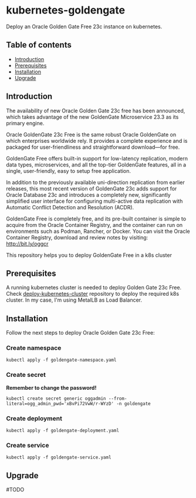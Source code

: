 # kubernetes-goldengate
Deploy an Oracle Golden Gate Free 23c instance on kubernetes.

## Table of contents
- [Introduction](#introduction)
- [Prerequisites](#prerequisites)
- [Installation](#installation)
- [Upgrade](#upgrade)

## Introduction
The availability of new Oracle Golden Gate 23c free has been announced, which takes advantage of the new GoldenGate Microservice 23.3 as its primary engine.

Oracle GoldenGate 23c Free is the same robust Oracle GoldenGate on which enterprises worldwide rely. It provides a complete experience and is packaged for user-friendliness and straightforward download—for free.

GoldenGate Free offers built-in support for low-latency replication, modern data types, microservices, and all the top-tier GoldenGate features, all in a single, user-friendly, easy to setup free application.

In addition to the previously available uni-direction replication from earlier releases, this most recent version of GoldenGate 23c adds support for Oracle Database 23c and introduces a completely new, significantly simplified user interface for configuring multi-active data replication with Automatic Conflict Detection and Resolution (ACDR).

GoldenGate Free is completely free, and its pre-built container is simple to acquire from the Oracle Container Registry, and the container can run on environments such as Podman, Rancher, or Docker.  You can visit the Oracle Container Registry, download and review notes by visiting: http://bit.ly/oggcr

This repository helps you to deploy GoldenGate Free in a k8s cluster

## Prerequisites
A running kubernetes cluster is needed to deploy Golden Gate 23c Free. Check [deploy-kubernetes-cluster](https://github.com/hfolguera/deploy-kubernetes-cluster) repository to deploy the required k8s cluster.
In my case, I'm using MetalLB as Load Balancer.

## Installation
Follow the next steps to deploy Oracle Golden Gate 23c Free:

### Create namespace
```
kubectl apply -f goldengate-namespace.yaml
```

### Create secret
**Remember to change the password!**
```
kubectl create secret generic oggadmin --from-literal=ogg_admin_pwd='xBvPi72VwW/r-WYzD' -n goldengate
```

### Create deployment
```
kubectl apply -f goldengate-deployment.yaml
```

### Create service
```
kubectl apply -f goldengate-service.yaml
```

## Upgrade
#TODO

